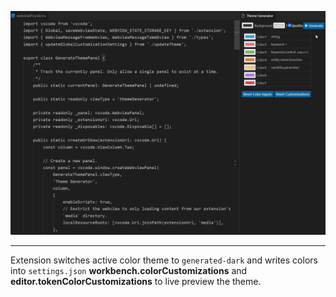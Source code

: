 ![demo_gif](https://github.com/usernamehw/vscode-theme-generator/raw/master/./img/demo.gif)

---

Extension switches active color theme to `generated-dark` and writes colors into `settings.json` **workbench.colorCustomizations** and **editor.tokenColorCustomizations** to live preview the theme.
<!--
- function call has the same color as definition
- `storage.type` be different from `keyword.control`
- badges are bright
- variables are colored
-->
